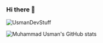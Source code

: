 ### Hi there 👋
![UsmanDevStuff](https://count.getloli.com/get/@usmandevstuff?theme=rule34)

![Muhammad Usman's GitHub stats](https://github-readme-stats.vercel.app/api?username=UsmanDevStuff&show_icons=true&theme=transparent)
